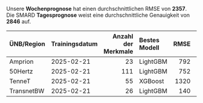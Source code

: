 
Unsere __Wochenprognose__ hat einen durchschnittlichen RMSE von __2357__.  
Die SMARD __Tagesprognose__ weist eine durchschnittliche Genauigkeit von __2846__ auf.
    
| ÜNB/Region   | Trainingsdatum   |   Anzahl der Merkmale | Bestes Modell   |   RMSE |   TSO RMSE |
|:-------------|:-----------------|----------------------:|:----------------|-------:|-----------:|
| Amprion      | 2025-02-21       |                    23 | LightGBM        |    792 |        432 |
| 50Hertz      | 2025-02-21       |                   111 | LightGBM        |    752 |        543 |
| TenneT       | 2025-02-21       |                    55 | XGBoost         |   1320 |        924 |
| TransnetBW   | 2025-02-21       |                    26 | LightGBM        |    140 |        122 |